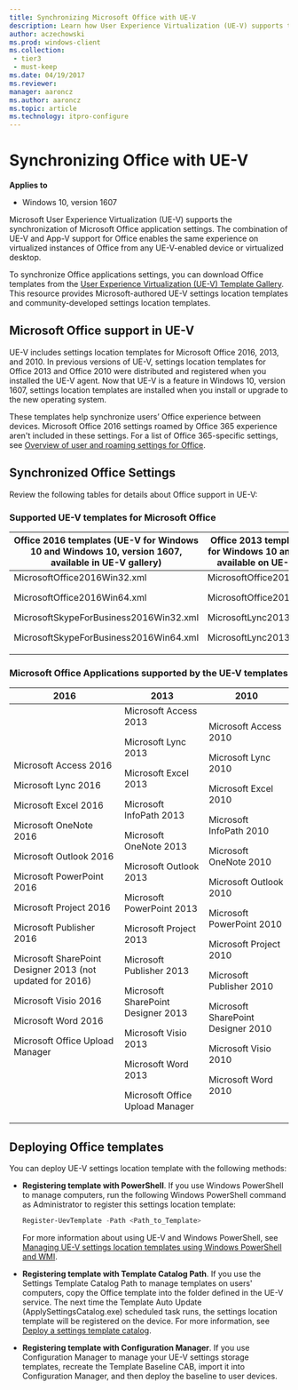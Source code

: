 ```yaml
---
title: Synchronizing Microsoft Office with UE-V
description: Learn how User Experience Virtualization (UE-V) supports the synchronization of Microsoft Office application settings.
author: aczechowski
ms.prod: windows-client
ms.collection:
 - tier3
 - must-keep
ms.date: 04/19/2017
ms.reviewer: 
manager: aaroncz
ms.author: aaroncz
ms.topic: article
ms.technology: itpro-configure
---
```


# Synchronizing Office with UE-V

**Applies to**
-   Windows 10, version 1607

Microsoft User Experience Virtualization (UE-V) supports the synchronization of Microsoft Office application settings. The combination of UE-V and App-V  support for Office enables the same experience on virtualized instances of Office from any UE-V-enabled device or virtualized desktop.

To synchronize Office applications settings, you can download Office templates from the [User Experience Virtualization (UE-V) Template Gallery](https://gallery.technet.microsoft.com/site/search?f%5B0%5D.Type=RootCategory&f%5B0%5D.Value=UE-V&f%5B0%5D.Text=UE-V). This resource provides Microsoft-authored UE-V settings location templates and community-developed settings location templates.

## Microsoft Office support in UE-V

UE-V includes settings location templates for Microsoft Office 2016, 2013, and 2010. In previous versions of UE-V, settings location templates for Office 2013 and Office 2010 were distributed and registered when you installed the UE-V agent. Now that UE-V is a feature in Windows 10, version 1607, settings location templates are installed when you install or upgrade to the new operating system.  

These templates help synchronize users’ Office experience between devices. Microsoft Office 2016 settings roamed by Office 365 experience aren't included in these settings. For a list of Office 365-specific settings, see [Overview of user and roaming settings for Office](/previous-versions/office/office-2013-resource-kit/jj733593(v=office.15)).

## Synchronized Office Settings


Review the following tables for details about Office support in UE-V:

### Supported UE-V templates for Microsoft Office

|Office 2016 templates (UE-V for Windows 10 and Windows 10, version 1607, available in UE-V gallery)|Office 2013 templates (UE-V for Windows 10 and UE-V 2.x, available on UE-V gallery)|Office 2010 templates (UE-V 1.0 and 1.0 SP1)|
|--- |--- |--- |
|MicrosoftOffice2016Win32.xml<p>MicrosoftOffice2016Win64.xml<p>MicrosoftSkypeForBusiness2016Win32.xml<p>MicrosoftSkypeForBusiness2016Win64.xml|MicrosoftOffice2013Win32.xml<p>MicrosoftOffice2013Win64.xml<p>MicrosoftLync2013Win32.xml<p>MicrosoftLync2013Win64.xml|MicrosoftOffice2010Win32.xml<p>MicrosoftOffice2010Win64.xml<p>MicrosoftLync2010.xml|

### Microsoft Office Applications supported by the UE-V templates

|2016|2013|2010|
|--- |--- |--- |
|Microsoft Access 2016<p>Microsoft Lync 2016<p>Microsoft Excel 2016<p>Microsoft OneNote 2016<p>Microsoft Outlook 2016<p>Microsoft PowerPoint 2016<p>Microsoft Project 2016<p>Microsoft Publisher 2016<p>Microsoft SharePoint Designer 2013 (not updated for 2016)<p>Microsoft Visio 2016<p>Microsoft Word 2016<p>Microsoft Office Upload Manager|Microsoft Access 2013<p>Microsoft Lync 2013<p>Microsoft Excel 2013<p>Microsoft InfoPath 2013<p>Microsoft OneNote 2013<p>Microsoft Outlook 2013<p>Microsoft PowerPoint 2013<p>Microsoft Project 2013<p>Microsoft Publisher 2013<p>Microsoft SharePoint Designer 2013<p>Microsoft Visio 2013<p>Microsoft Word 2013<p>Microsoft Office Upload Manager|Microsoft Access 2010<p>Microsoft Lync 2010<p>Microsoft Excel 2010<p>Microsoft InfoPath 2010<p>Microsoft OneNote 2010<p>Microsoft Outlook 2010<p>Microsoft PowerPoint 2010<p>Microsoft Project 2010<p>Microsoft Publisher 2010<p>Microsoft SharePoint Designer 2010<p>Microsoft Visio 2010<p>Microsoft Word 2010|

## Deploying Office templates

You can deploy UE-V settings location template with the following methods:

-   **Registering template with PowerShell**. If you use Windows PowerShell to manage computers, run the following Windows PowerShell command as Administrator to register this settings location template:

    ```powershell
    Register-UevTemplate -Path <Path_to_Template>
    ```

    For more information about using UE-V and Windows PowerShell, see [Managing UE-V settings location templates using Windows PowerShell and WMI](uev-managing-settings-location-templates-using-windows-powershell-and-wmi.md).

-   **Registering template with Template Catalog Path**. If you use the Settings Template Catalog Path to manage templates on users' computers, copy the Office template into the folder defined in the UE-V service. The next time the Template Auto Update (ApplySettingsCatalog.exe) scheduled task runs, the settings location template will be registered on the device. For more information, see [Deploy a settings template catalog](uev-deploy-uev-for-custom-applications.md).

-   **Registering template with Configuration Manager**. If you use Configuration Manager to manage your UE-V settings storage templates, recreate the Template Baseline CAB, import it into Configuration Manager, and then deploy the baseline to user devices.
